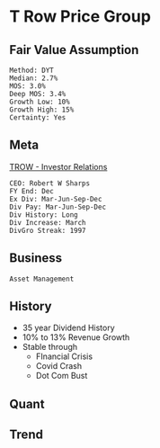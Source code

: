 # T Row Price Group
## Fair Value Assumption

```
Method: DYT
Median: 2.7%
MOS: 3.0%
Deep MOS: 3.4%
Growth Low: 10%
Growth High: 15%
Certainty: Yes
```


## Meta
[TROW - Investor Relations](https://troweprice.gcs-web.com/financial-information/annual-reports)

~~~
CEO: Robert W Sharps
FY End: Dec
Ex Div: Mar-Jun-Sep-Dec
Div Pay: Mar-Jun-Sep-Dec
Div History: Long
Div Increase: March
DivGro Streak: 1997
~~~

## Business

~~~
Asset Management
~~~

## History
- 35 year Dividend History
- 10% to 13% Revenue Growth
- Stable through
	- FInancial Crisis
	- Covid Crash
	- Dot Com Bust
## Quant 

## Trend

